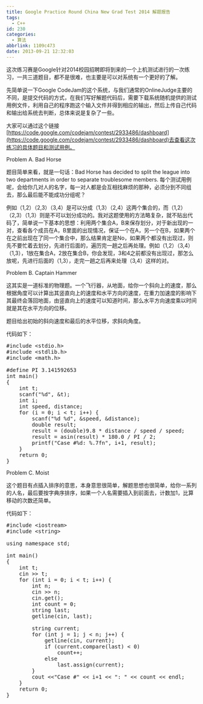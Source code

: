 ```yaml
---
title: Google Practice Round China New Grad Test 2014 解题报告
tags:
  - C++
id: 230
categories:
  - 算法
abbrlink: 1109c473
date: 2013-09-21 12:32:03
---
```


这次练习赛是Google针对2014校园招聘即将到来的一个上机测试进行的一次练习，一共三道题目，都不是很难，也主要是可以对系统有一个更好的了解。

先简单说一下Google CodeJam的这个系统，与我们通常的OnlineJudge主要的不同，是提交代码的方式，在我们写好解题代码后，需要下载系统随机提供的测试用例文件，利用自己的程序跑这个输入文件并得到相应的输出，然后上传自己代码和输出给系统去判断，总体来说是复杂了一些。

大家可以通过这个链接[https://code.google.com/codejam/contest/2933486/dashboard](https://code.google.com/codejam/contest/2933486/dashboard)去查看这次练习的具体题目和测试用例。

Problem A. Bad Horse<!--more-->

题目简单来看，就是一句话：Bad Horse has decided to split the league into two departments in order to separate troublesome members. 每个测试用例呢，会给你几对人的名字，每一对人都是会互相找麻烦的那种，必须分到不同组去，那么最后能不能成功分组呢？

例如（1,2）（2,3）（3,4）是可以分成（1,3）（2,4）这两个集合的，而（1,2）（2,3）（1,3）则是不可以划分成功的。我对这题使用的方法略复杂，就不贴出代码了，简单说一下基本的思想：利用两个集合A，B来保存划分，对于新出现的一对，查看各个成员在A，B里面的出现情况，保证一个在A，另一个在B，如果两个在之前出现在了同一个集合中，那么结果肯定是No，如果两个都没有出现过，则先不要忙着去划分，先进行后面的，遍历完一趟之后再处理。例如（1,2）（3,4）（1,3），1放在集合A，2放在集合B，你会发现，3和4之前都没有出现过，那怎么放呢，先进行后面的（1,3），走完一趟之后再来处理（3,4）这样的对。

Problem B. Captain Hammer

这其实是一道标准的物理题。一个飞行器，从地面，给你一个斜向上的速度，那么根据角度可以计算出其竖直向上的速度和水平方向的速度，在重力加速度的影响下其最终会落回地面，由竖直向上的速度可以知道时间，那么水平方向速度乘以时间就是其在水平方向的位移。

题目给出初始的斜向速度和最后的水平位移，求斜向角度。

代码如下：
<pre class="lang:default decode:true">#include &lt;stdio.h&gt;
#include &lt;stdlib.h&gt;
#include &lt;math.h&gt;

#define PI 3.141592653
int main()
{
    int t;
    scanf("%d", &amp;t);
    int i;
    int speed, distance;
    for (i = 0; i &lt; t; i++) {
        scanf("%d %d", &amp;speed, &amp;distance);
        double result;
        result = (double)9.8 * distance / speed / speed;
        result = asin(result) * 180.0 / PI / 2;
        printf("Case #%d: %.7fn", i+1, result);
    }
    return 0;
}</pre>
Problem C. Moist

这个题目有点插入排序的意思，本身意思很简单，解题思想也很简单，给你一系列的人名，最后要按字典序排序，如果一个人名需要插入到前面去，计数加1，比算移动的次数还简单。

代码如下：
<pre class="lang:default decode:true ">#include &lt;iostream&gt;
#include &lt;string&gt;

using namespace std;

int main()
{
    int t;
    cin &gt;&gt; t;
    for (int i = 0; i &lt; t; i++) {
        int n;
        cin &gt;&gt; n;
        cin.get();
        int count = 0;
        string last;
        getline(cin, last);

        string current;
        for (int j = 1; j &lt; n; j++) {
            getline(cin, current);
            if (current.compare(last) &lt; 0)
                count++;
            else
                last.assign(current);
        }
        cout &lt;&lt;"Case #" &lt;&lt; i+1 &lt;&lt; ": " &lt;&lt; count &lt;&lt; endl;
    }
    return 0;
}</pre>
&nbsp;